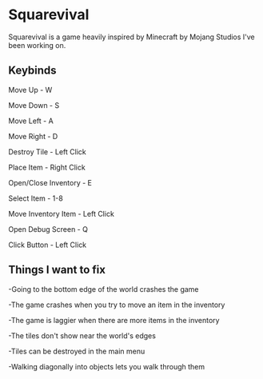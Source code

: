 # Squarevival
Squarevival is a game heavily inspired by Minecraft by Mojang Studios I've been working on.

## Keybinds
Move Up - W

Move Down - S

Move Left - A

Move Right - D

Destroy Tile - Left Click

Place Item - Right Click

Open/Close Inventory - E

Select Item - 1-8

Move Inventory Item - Left Click

Open Debug Screen - Q

Click Button - Left Click

## Things I want to fix
-Going to the bottom edge of the world crashes the game

-The game crashes when you try to move an item in the inventory

-The game is laggier when there are more items in the inventory

-The tiles don't show near the world's edges

-Tiles can be destroyed in the main menu

-Walking diagonally into objects lets you walk through them
